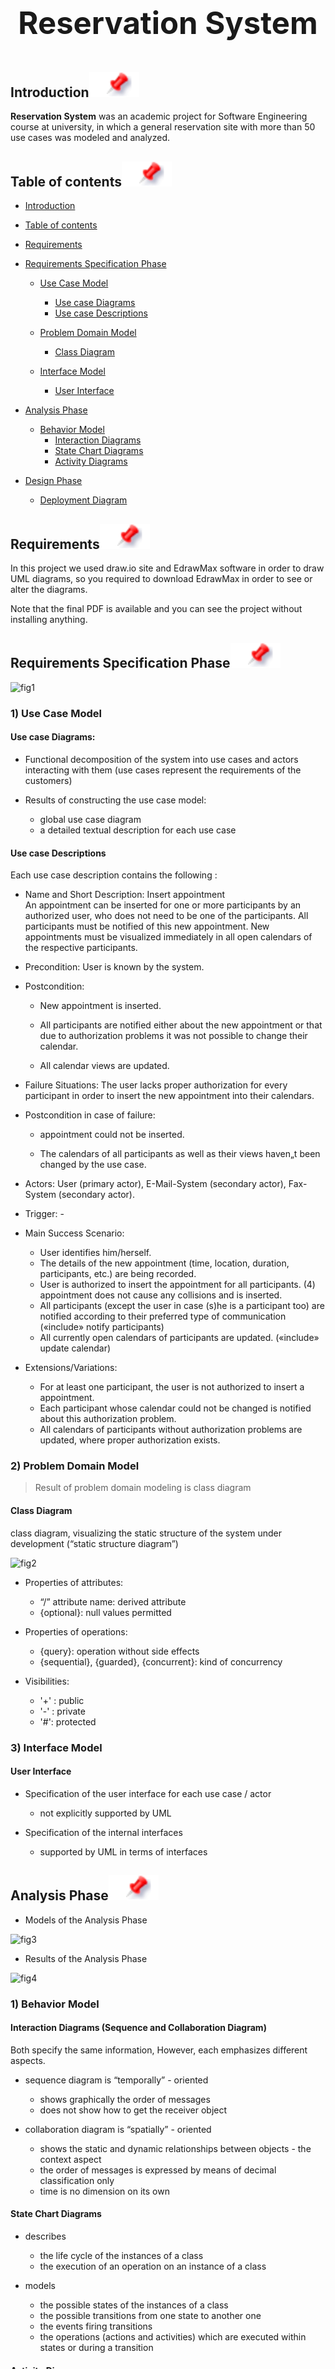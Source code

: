 <h1 align="center" style="display: block; font-size: 3.5em; font-weight: bold; margin-block-start: 1em; margin-block-end: 1em;">

<br /><br /><strong>Reservation System</strong>

</h1>


## Introduction[![](https://raw.githubusercontent.com/aregtech/areg-sdk/master/docs/img/pin.svg)](#introduction)

  

**Reservation System** was an academic project for Software Engineering course at university, in which a general reservation site with more than 50 use cases was modeled and analyzed.

  

  

## Table of contents[![](https://raw.githubusercontent.com/aregtech/areg-sdk/master/docs/img/pin.svg)](#table-of-contents)

- [Introduction](#introduction)

- [Table of contents](#table-of-contents)

- [Requirements](#requirements)

- [Requirements Specification Phase](#software)
     - [Use Case Model](#logging-service)
       - [Use case Diagrams](#Usecase-Diagrams)
       - [Use case Descriptions](#Usecase-Diagrams)
       
     - [Problem Domain Model](#logging-service)
       - [Class Diagram](#logging-service)

     - [Interface Model](#logging-service)
       - [User Interface](#development)

- [Analysis Phase](#software)
     - [Behavior Model](#logging-service)
       - [Interaction Diagrams](#development)
       - [State Chart Diagrams](#development)
       - [Activity Diagrams](#development)
       
- <a href="#design"> Design Phase </a> 
  - <a href="#development">Deployment Diagram </a>

  

  

  

## Requirements[![](https://raw.githubusercontent.com/aregtech/areg-sdk/master/docs/img/pin.svg)](#requirements)

  

In this project we used draw.io site and EdrawMax software in order to draw UML diagrams, so you required to download EdrawMax in order to see or alter the diagrams.

  

Note that the final PDF is available and you can see the project without installing anything.

  

  

## Requirements Specification Phase[![](https://raw.githubusercontent.com/aregtech/areg-sdk/master/docs/img/pin.svg)](#software)

<img width="1230" alt="fig1" src="https://user-images.githubusercontent.com/87521998/217460349-8895d69a-2ee3-4272-ad5f-6c7f66aa9828.png">

### 1) Use Case Model

#### Use case Diagrams: 
- Functional decomposition of the system into use cases and actors interacting with them (use cases represent the requirements of the customers)

- Results of constructing the use case model:
  - global use case diagram  
  - a detailed textual description for each use case
  

#### Use case Descriptions
Each use case description contains the following : 
-   Name and Short Description: Insert appointment  
    An appointment can be inserted for one or more participants by an authorized
    user, who does not need to be one of the participants. All participants must be notified of this new appointment. New appointments must be visualized immediately in all open calendars of the respective participants.
    
-    Precondition: User is known by the system.
    
-  Postcondition:
    
    - New appointment is inserted.
    
    -  All participants are notified either about the new appointment or that due to authorization problems it was not possible to change their calendar.
    
    -  All calendar views are updated.
    

-  Failure Situations: The user lacks proper authorization for every participant in order to insert the new appointment into their calendars.

-   Postcondition in case of failure:
    
    -  appointment could not be inserted.
    
    -  The calendars of all participants as well as their views haven„t been changed by the use case.
    
-    Actors: User (primary actor), E-Mail-System (secondary actor), Fax-System (secondary actor).
    
-   Trigger: -
    
-    Main Success Scenario:
	   - User identifies him/herself.
     - The details of the new appointment (time, location, duration, participants, etc.) are being recorded.
     -  User is authorized to insert the appointment for all participants. (4) appointment does not cause any collisions and is inserted.
     -  All participants (except the user in case (s)he is a participant too) are notified according to their preferred type of communication («include» notify participants)
     -  All currently open calendars of participants are updated. («include» update calendar)
    
- Extensions/Variations:  
  -  For at least one participant, the user is not authorized to insert a appointment.
  -  Each participant whose calendar could not be changed is notified about this authorization problem.
  -  All calendars of participants without authorization problems are updated, where proper authorization exists.


### 2) Problem Domain Model
> Result of problem domain modeling is class diagram

#### Class Diagram
class diagram, visualizing the static structure of the system under development (“static structure diagram”)

<img width="1171" alt="fig2" src="https://user-images.githubusercontent.com/87521998/217464890-bbaa7c92-b527-494d-a714-c5f5a924adc7.png">

- Properties of attributes:
  - “/” attribute name: derived attribute
  -  {optional}: null values permitted

- Properties of operations: 
  - {query}: operation without side effects
  - {sequential}, {guarded}, {concurrent}: kind of concurrency 

- Visibilities:
  -  '+' : public  
  - '-' : private  
  - '#': protected

### 3) Interface Model

#### User Interface
- Specification of the user interface for each use case / actor
  - not explicitly supported by UML

-  Specification of the internal interfaces  
   -  supported by UML in terms of interfaces
  
## Analysis Phase![](https://raw.githubusercontent.com/aregtech/areg-sdk/master/docs/img/pin.svg)

* Models of the Analysis Phase

<img width="1192" alt="fig3" src="https://user-images.githubusercontent.com/87521998/217464538-6d46693b-9db9-4829-8a02-f8f9ed488617.png">


* Results of the Analysis Phase

<img width="1219" alt="fig4" src="https://user-images.githubusercontent.com/87521998/217464663-470e6c51-bb56-4ce5-8e24-6587545b7f40.png">


### 1) Behavior Model

#### Interaction Diagrams (Sequence and Collaboration Diagram)
 Both specify the same information, However, each emphasizes different aspects.

- sequence diagram is “temporally” - oriented
   -  shows graphically the order of messages
    - does not show how to get the receiver object  
    
 - collaboration diagram is “spatially” - oriented
    - shows the static and dynamic relationships between objects - the context aspect
     - the order of messages is expressed by means of decimal classification only
     -  time is no dimension on its own

  

#### State Chart Diagrams
- describes  
  - the life cycle of the instances of a class
  -  the execution of an operation on an instance of a class
  
- models
   -  the possible states of the instances of a class
   -  the possible transitions from one state to another one
   - the events firing transitions
   -  the operations (actions and activities) which are executed within states or during a transition
  

#### Activity Diagrams
- Describes a process
consisting of:
   -  actions and activities  
   -  control flow  
   -  input and output objects, object flow 
   - responsible objects
  
  
- Control flow
  - order of actions / activities
  -  represented by transition arrows
  - no events - as soon as execution of the predecessor is finished, execution of the successor is started
   - guards and (send-) actions are allowed

<h4 id='design'> Design Phase </h4> 
<h5 id="development">Deployment Diagram </h5>

- Shows the actual HW configuration consisting of
   - nodes (processors (default), I/O, ...) 
   -  SW-components  
   - processes  
   -  objects and of the communication channels between nodes

- Properties of nodes can be denoted by means of tagged values and/or stereotypes (e.g., capacity, reliability)
  
<br/>1 `star` == 1 `thank you`. By starring the project you thank the contributors for work.
<div align="right">[ <a href="#table-of-contents">↑ to top ↑</a> ]</div>

  

<!-- markdownlint-enable -->

